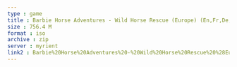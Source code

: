 ```yaml
---
type : game
title : Barbie Horse Adventures - Wild Horse Rescue (Europe) (En,Fr,De,Es,It,Nl)
size : 756.4 M
format : iso
archive : zip
server : myrient
link2 : Barbie%20Horse%20Adventures%20-%20Wild%20Horse%20Rescue%20%28Europe%29%20%28En%2CFr%2CDe%2CEs%2CIt%2CNl%29
---
```

